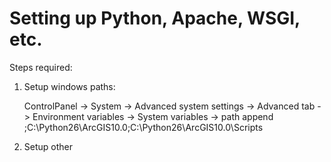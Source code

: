 Setting up Python, Apache, WSGI, etc.
=====================================

Steps required:

1. Setup windows paths:

	ControlPanel -> System -> Advanced system settings -> Advanced tab -> Environment variables -> System variables -> path
	append ;C:\Python26\ArcGIS10.0;C:\Python26\ArcGIS10.0\Scripts

2. Setup other


